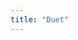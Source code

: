 ```yaml
---
title: "Duet"
---
```

<!-- p5.js -->	
<script src="https://cdn.jsdelivr.net/npm/p5@0.10.2/lib/p5.js"></script>
<script src="https://unpkg.com/ml5@latest/dist/ml5.min.js"></script>
<script>
    let shouldShowSkeleton = false;
    let shouldUseLiveVideo = false;
</script>
<script src="js/sketch.js"></script>
<div id='p5Container'></div>